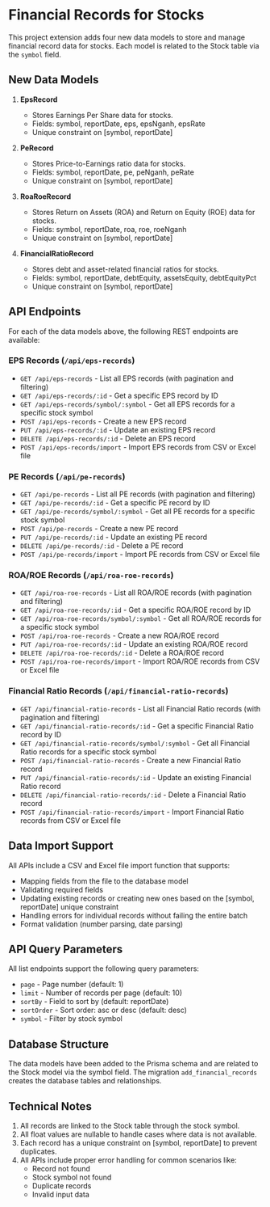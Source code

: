 # Financial Records for Stocks

This project extension adds four new data models to store and manage financial record data for stocks. Each model is related to the Stock table via the `symbol` field.

## New Data Models

1. **EpsRecord**
   - Stores Earnings Per Share data for stocks.
   - Fields: symbol, reportDate, eps, epsNganh, epsRate
   - Unique constraint on [symbol, reportDate]

2. **PeRecord**
   - Stores Price-to-Earnings ratio data for stocks.
   - Fields: symbol, reportDate, pe, peNganh, peRate
   - Unique constraint on [symbol, reportDate]

3. **RoaRoeRecord**
   - Stores Return on Assets (ROA) and Return on Equity (ROE) data for stocks.
   - Fields: symbol, reportDate, roa, roe, roeNganh
   - Unique constraint on [symbol, reportDate]

4. **FinancialRatioRecord**
   - Stores debt and asset-related financial ratios for stocks.
   - Fields: symbol, reportDate, debtEquity, assetsEquity, debtEquityPct
   - Unique constraint on [symbol, reportDate]

## API Endpoints

For each of the data models above, the following REST endpoints are available:

### EPS Records (`/api/eps-records`)

- `GET /api/eps-records` - List all EPS records (with pagination and filtering)
- `GET /api/eps-records/:id` - Get a specific EPS record by ID
- `GET /api/eps-records/symbol/:symbol` - Get all EPS records for a specific stock symbol
- `POST /api/eps-records` - Create a new EPS record
- `PUT /api/eps-records/:id` - Update an existing EPS record
- `DELETE /api/eps-records/:id` - Delete an EPS record
- `POST /api/eps-records/import` - Import EPS records from CSV or Excel file

### PE Records (`/api/pe-records`)

- `GET /api/pe-records` - List all PE records (with pagination and filtering)
- `GET /api/pe-records/:id` - Get a specific PE record by ID
- `GET /api/pe-records/symbol/:symbol` - Get all PE records for a specific stock symbol
- `POST /api/pe-records` - Create a new PE record
- `PUT /api/pe-records/:id` - Update an existing PE record
- `DELETE /api/pe-records/:id` - Delete a PE record
- `POST /api/pe-records/import` - Import PE records from CSV or Excel file

### ROA/ROE Records (`/api/roa-roe-records`)

- `GET /api/roa-roe-records` - List all ROA/ROE records (with pagination and filtering)
- `GET /api/roa-roe-records/:id` - Get a specific ROA/ROE record by ID
- `GET /api/roa-roe-records/symbol/:symbol` - Get all ROA/ROE records for a specific stock symbol
- `POST /api/roa-roe-records` - Create a new ROA/ROE record
- `PUT /api/roa-roe-records/:id` - Update an existing ROA/ROE record
- `DELETE /api/roa-roe-records/:id` - Delete a ROA/ROE record
- `POST /api/roa-roe-records/import` - Import ROA/ROE records from CSV or Excel file

### Financial Ratio Records (`/api/financial-ratio-records`)

- `GET /api/financial-ratio-records` - List all Financial Ratio records (with pagination and filtering)
- `GET /api/financial-ratio-records/:id` - Get a specific Financial Ratio record by ID
- `GET /api/financial-ratio-records/symbol/:symbol` - Get all Financial Ratio records for a specific stock symbol
- `POST /api/financial-ratio-records` - Create a new Financial Ratio record
- `PUT /api/financial-ratio-records/:id` - Update an existing Financial Ratio record
- `DELETE /api/financial-ratio-records/:id` - Delete a Financial Ratio record
- `POST /api/financial-ratio-records/import` - Import Financial Ratio records from CSV or Excel file

## Data Import Support

All APIs include a CSV and Excel file import function that supports:
- Mapping fields from the file to the database model
- Validating required fields
- Updating existing records or creating new ones based on the [symbol, reportDate] unique constraint
- Handling errors for individual records without failing the entire batch
- Format validation (number parsing, date parsing)

## API Query Parameters

All list endpoints support the following query parameters:

- `page` - Page number (default: 1)
- `limit` - Number of records per page (default: 10)
- `sortBy` - Field to sort by (default: reportDate)
- `sortOrder` - Sort order: asc or desc (default: desc)
- `symbol` - Filter by stock symbol

## Database Structure

The data models have been added to the Prisma schema and are related to the Stock model via the symbol field. The migration `add_financial_records` creates the database tables and relationships.

## Technical Notes

1. All records are linked to the Stock table through the stock symbol.
2. All float values are nullable to handle cases where data is not available.
3. Each record has a unique constraint on [symbol, reportDate] to prevent duplicates.
4. All APIs include proper error handling for common scenarios like:
   - Record not found
   - Stock symbol not found
   - Duplicate records
   - Invalid input data 